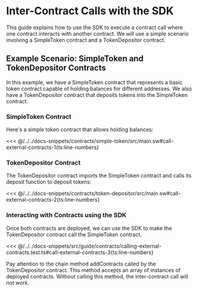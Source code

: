 # Inter-Contract Calls with the SDK

This guide explains how to use the SDK to execute a contract call where one contract interacts with another contract. We will use a simple scenario involving a SimpleToken contract and a TokenDepositor contract.

## Example Scenario: SimpleToken and TokenDepositor Contracts

In this example, we have a SimpleToken contract that represents a basic token contract capable of holding balances for different addresses. We also have a TokenDepositor contract that deposits tokens into the SimpleToken contract.

### SimpleToken Contract

Here's a simple token contract that allows holding balances:

<<< @/../../docs-snippets/contracts/simple-token/src/main.sw#call-external-contracts-1{ts:line-numbers}

### TokenDepositor Contract

The TokenDepositor contract imports the SimpleToken contract and calls its deposit function to deposit tokens:

<<< @/../../docs-snippets/contracts/token-depositor/src/main.sw#call-external-contracts-2{ts:line-numbers}

### Interacting with Contracts using the SDK

Once both contracts are deployed, we can use the SDK to make the TokenDepositor contract call the SimpleToken contract.

<<< @/../../docs-snippets/src/guide/contracts/calling-external-contracts.test.ts#call-external-contracts-3{ts:line-numbers}

Pay attention to the chain method addContracts called by the TokenDepositor contract. This method accepts an array of instances of deployed contracts. Without calling this method, the inter-contract call will not work.
